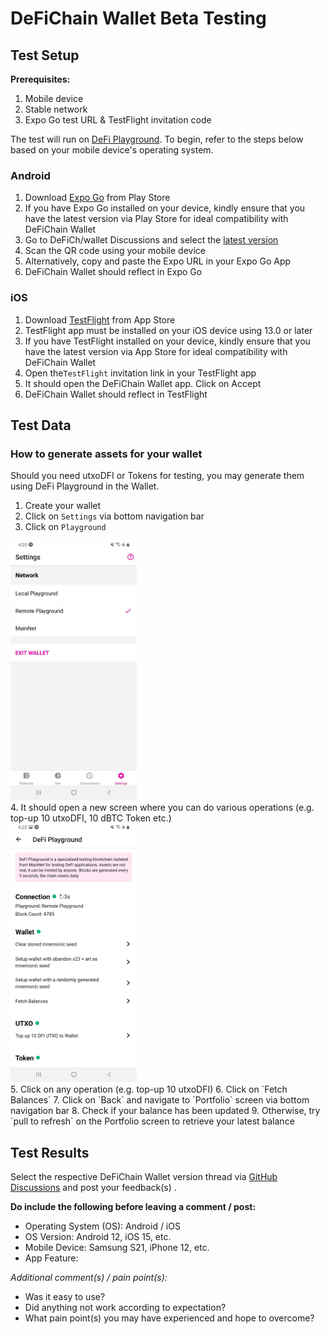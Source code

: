 # DeFiChain Wallet Beta Testing

## Test Setup

**Prerequisites:**

1. Mobile device
2. Stable network
3. Expo Go test URL & TestFlight invitation code

The test will run on [DeFi Playground](https://github.com/DeFiCh/wallet#testing). To begin, refer to the steps below based on your mobile device's operating system.

### Android

1. Download [Expo Go](https://play.google.com/store/apps/details?id=host.exp.exponent&referrer=www) from Play Store
2. If you have Expo Go installed on your device, kindly ensure that you have the latest version via Play Store for ideal
   compatibility with DeFiChain Wallet
3. Go to DeFiCh/wallet Discussions and select
   the [latest version](https://github.com/DeFiCh/wallet/discussions/categories/beta-testing)
4. Scan the QR code using your mobile device
5. Alternatively, copy and paste the Expo URL in your Expo Go App
6. DeFiChain Wallet should reflect in Expo Go

### iOS

1. Download [TestFlight](https://apps.apple.com/us/app/testflight/id899247664) from App Store
2. TestFlight app must be installed on your iOS device using 13.0 or later
3. If you have TestFlight installed on your device, kindly ensure that you have the latest version via App Store for
   ideal compatibility with DeFiChain Wallet
4. Open the`TestFlight` invitation link in your TestFlight app
5. It should open the DeFiChain Wallet app. Click on Accept
6. DeFiChain Wallet should reflect in TestFlight

## Test Data

### How to generate assets for your wallet

Should you need utxoDFI or Tokens for testing, you may generate them using DeFi Playground in the Wallet.

1. Create your wallet
2. Click on `Settings` via bottom navigation bar
3. Click on `Playground`
  <div>
    <img alt="settings" width="40%" src="/.github/images/beta_testing/settings.jpg" />
  </div>
4. It should open a new screen where you can do various operations (e.g. top-up 10 utxoDFI, 10 dBTC Token etc.)
  <div>
    <img alt="playground" width="40%" src="/.github/images/beta_testing/playground.jpg" />
  </div>
5. Click on any operation (e.g. top-up 10 utxoDFI)
6. Click on `Fetch Balances`
7. Click on `Back` and navigate to `Portfolio` screen via bottom navigation bar
8. Check if your balance has been updated
9. Otherwise, try `pull to refresh` on the Portfolio screen to retrieve your latest balance

## Test Results

Select the respective DeFiChain Wallet version thread
via [GitHub Discussions](https://github.com/DeFiCh/wallet/discussions/categories/beta-testing) and post your feedback(s)
.

**Do include the following before leaving a comment / post:**

- Operating System (OS): Android / iOS
- OS Version: Android 12, iOS 15, etc.
- Mobile Device: Samsung S21, iPhone 12, etc.
- App Feature:
<!-- Kindly attach screenshot for better reference -->

_Additional comment(s) / pain point(s):_

- Was it easy to use?
- Did anything not work according to expectation?
- What pain point(s) you may have experienced and hope to overcome?

